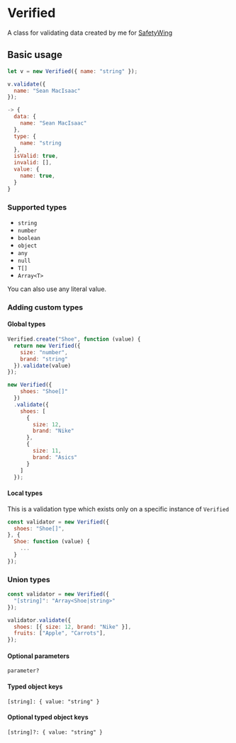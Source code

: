 # Verified
A class for validating data created by me for [SafetyWing](https://www.safetywing.com/)

## Basic usage

```js
let v = new Verified({ name: "string" });

v.validate({
  name: "Sean MacIsaac"
});

-> {
  data: {
    name: "Sean MacIsaac"
  },
  type: {
    name: "string
  },
  isValid: true,
  invalid: [],
  value: {
    name: true,
  }
}
```
### Supported types

- `string`
- `number`
- `boolean`
- `object`
- `any`
- `null`
- `T[]`
- `Array<T>`

You can also use any literal value.

### Adding custom types

#### Global types

```js
Verified.create("Shoe", function (value) {
  return new Verified({
    size: "number",
    brand: "string"
  }).validate(value)
});

new Verified({
    shoes: "Shoe[]"
  })
  .validate({
    shoes: [
      {
        size: 12,
        brand: "Nike"
      },
      {
        size: 11,
        brand: "Asics"
      }
    ]
  });
```

#### Local types

This is a validation type which exists only on a specific instance of `Verified`

```js
const validator = new Verified({
  shoes: "Shoe[]",
}, {
  Shoe: function (value) {
    ...
  }
});
```

### Union types
```js
const validator = new Verified({
  "[string]": "Array<Shoe|string>"
});

validator.validate({
  shoes: [{ size: 12, brand: "Nike" }],
  fruits: ["Apple", "Carrots"],
});
```

#### Optional parameters

`parameter?`

#### Typed object keys

`[string]: { value: "string" }`

#### Optional typed object keys

`[string]?: { value: "string" }`